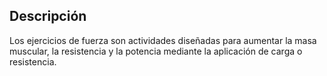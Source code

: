 ## Descripción
Los ejercicios de fuerza son actividades diseñadas para aumentar la masa muscular, la resistencia y la potencia mediante la aplicación de carga o resistencia.
